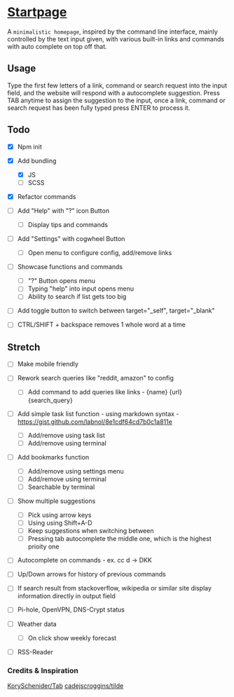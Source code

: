 # [Startpage](https://zjael.github.io)

A ```minimalistic homepage```, inspired by the command line interface, mainly controlled by the text input given, with various built-in links and commands with auto complete on top off that.

## Usage

Type the first few letters of a link, command or search request into the input field, and the website will respond with a autocomplete suggestion.
Press TAB anytime to assign the suggestion to the input, once a link, command or search request has been fully typed press ENTER to process it.

## Todo

* [x] Npm init
* [x] Add bundling
  * [x] JS
  * [ ] SCSS

* [x] Refactor commands

* [ ] Add "Help" with "?" icon Button
  * [ ] Display tips and commands
* [ ] Add "Settings" with cogwheel Button
  * [ ] Open menu to configure config, add/remove links

* [ ] Showcase functions and commands
  * [ ] "?" Button opens menu
  * [ ] Typing "help" into input opens menu
  * [ ] Ability to search if list gets too big

* [ ] Add toggle button to switch between target="_self", target="_blank"
* [ ] CTRL/SHIFT + backspace removes 1 whole word at a time

## Stretch

* [ ] Make mobile friendly

* [ ] Rework search queries like "reddit, amazon" to config
  * [ ] Add command to add queries like links - {name} {url} {search_query}

* [ ] Add simple task list function - using markdown syntax - https://gist.github.com/labnol/8e1cdf64cd7b0c1a811e
  * [ ] Add/remove using task list
  * [ ] Add/remove using terminal

* [ ] Add bookmarks function
  * [ ] Add/remove using settings menu
  * [ ] Add/remove using terminal
  * [ ] Searchable by terminal

* [ ] Show multiple suggestions
  * [ ] Pick using arrow keys
  * [ ] Using using Shift+A-D
  * [ ] Keep suggestions when switching between
  * [ ] Pressing tab autocomplete the middle one, which is the highest prioity one

* [ ] Autocomplete on commands - ex. cc d -> DKK
* [ ] Up/Down arrows for history of previous commands
* [ ] If search result from stackoverflow, wikipedia or similar site display information directly in output field
* [ ] Pi-hole, OpenVPN, DNS-Crypt status
* [ ] Weather data
  * [ ] On click show weekly forecast
* [ ] RSS-Reader

### Credits & Inspiration

[KorySchenider/Tab](https://github.com/KorySchneider/tab)
[cadejscroggins/tilde](https://github.com/cadejscroggins/tilde)